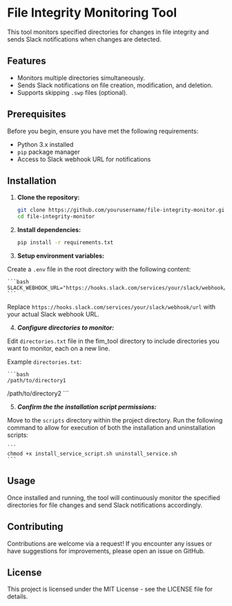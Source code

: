 # File Integrity Monitoring Tool

This tool monitors specified directories for changes in file integrity and sends Slack notifications when changes are detected.

## Features

- Monitors multiple directories simultaneously.
- Sends Slack notifications on file creation, modification, and deletion.
- Supports skipping `.swp` files (optional).

## Prerequisites

Before you begin, ensure you have met the following requirements:

- Python 3.x installed
- `pip` package manager
- Access to Slack webhook URL for notifications

## Installation

1. **Clone the repository:**

    ```bash
    git clone https://github.com/yourusername/file-integrity-monitor.git
    cd file-integrity-monitor
    ```

2. **Install dependencies:**

    ```bash
    pip install -r requirements.txt
    ```

3. **Setup environment variables:**

Create a `.env` file in the root directory with the following content:

    ```bash
    SLACK_WEBHOOK_URL="https://hooks.slack.com/services/your/slack/webhook/url"
    ```

Replace `https://hooks.slack.com/services/your/slack/webhook/url` with your actual Slack webhook URL.

4. ***Configure directories to monitor:***

Edit `directories.txt` file in the fim_tool directory to include directories you want to monitor, each on a new line.

Example `directories.txt`:

    ```bash
    /path/to/directory1
   /path/to/directory2
    ```

5. ***Confirm the the installation script permissions:***

Move to the `scripts` directory within the project directory. Run the following command to allow for execution of both the installation and uninstallation scripts:

    ```
    chmod +x install_service_script.sh uninstall_service.sh
    ```

## Usage

Once installed and running, the tool will continuously monitor the specified directories for file changes and send Slack notifications accordingly.

## Contributing

Contributions are welcome via a request! If you encounter any issues or have suggestions for improvements, please open an issue on GitHub.

## License

This project is licensed under the MIT License - see the LICENSE file for details.